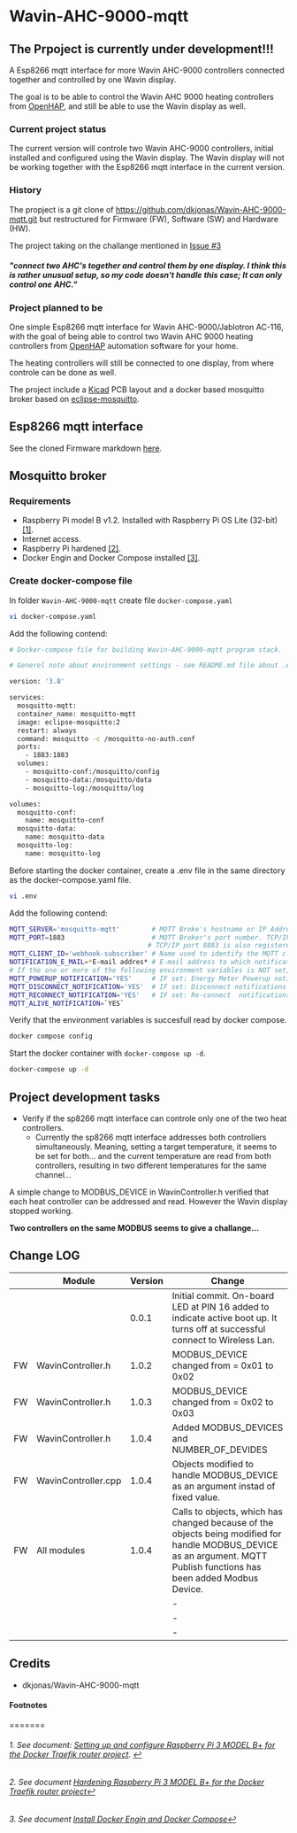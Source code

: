 # **Wavin-AHC-9000-mqtt**

## **The Prpoject is currently under development!!!**

A Esp8266 mqtt interface for more Wavin AHC-9000 controllers connected together and controlled by one Wavin display.

The goal is to be able to control the Wavin AHC 9000 heating controllers from [OpenHAP](https://www.openhab.org/), and still be able to use the Wavin display as well.

### **Current project status**
The current version will controle two Wavin AHC-9000 controllers, initial installed and configured using the Wavin display. The Wavin display will not be working together with the Esp8266 mqtt interface in the current version.

### **History**

The propject is a git clone of https://github.com/dkjonas/Wavin-AHC-9000-mqtt.git but restructured for Firmware (FW), Software (SW) and Hardware (HW).

The project taking on the challange mentioned in [Issue #3](https://github.com/dkjonas/Wavin-AHC-9000-mqtt/issues/3#issuecomment-435690672)

##### "connect two AHC's together and control them by one display. I think this is rather unusual setup, so my code doesn't handle this case; It can only control one AHC."

### **Project planned to be**

One simple Esp8266 mqtt interface for Wavin AHC-9000/Jablotron AC-116, with the goal of being able to control two Wavin AHC 9000 heating controllers from [OpenHAP](https://www.openhab.org) automation software for your home.

The heating controllers will still be connected to one display, from where controle can be done as well.

The project include a [Kicad](https://www.kicad.org/) PCB layout and a docker based mosquitto broker based on [eclipse-mosquitto](https://hub.docker.com/_/eclipse-mosquitto).

## **Esp8266 mqtt interface**

See the cloned Firmware markdown [here](Firmware/README.md).

## **Mosquitto broker**

### **Requirements**

- Raspberry Pi model B v1.2. Installed with Raspberry Pi OS Lite (32-bit) <span id="a1">[[1]](#f1)</span>.
- Internet access.
- Raspberry Pi hardened <span id="a2">[[2]](#f2)</span>.
- Docker Engin and Docker Compose installed <span id="a3">[[3]](#f3)</span>.


### **Create docker-compose file**

In folder `Wavin-AHC-9000-mqtt` create file `docker-compose.yaml`

```bash
vi docker-compose.yaml
```

Add the following contend:

```bash
# Docker-compose file for building Wavin-AHC-9000-mqtt program stack.

# Generel note about environment settings - see README.md file about .env file

version: '3.8'

services:
  mosquitto-mqtt:
  container_name: mosquitto-mqtt
  image: eclipse-mosquitto:2
  restart: always
  command: mosquitto -c /mosquitto-no-auth.conf
  ports:
    - 1883:1883
  volumes:
    - mosquitto-conf:/mosquitto/config
    - mosquitto-data:/mosquitto/data
    - mosquitto-log:/mosquitto/log

volumes:
  mosquitto-conf:
    name: mosquitto-conf
  mosquitto-data:
    name: mosquitto-data
  mosquitto-log:
    name: mosquitto-log

````

Before starting the docker container, create a .env file in the same directory as the docker-compose.yaml file.

```bash
vi .env
```

Add the following contend:

 ````bash
MQTT_SERVER='mosquitto-mqtt'        # MQTT Broke's hostname or IP Address (here the `mosquitto-mqtt` docker container name is used.)
MQTT_PORT=1883                      # MQTT Broker's port number. TCP/IP port 1883 is reserved with IANA for use with MQTT. 
                                    # TCP/IP port 8883 is also registered, for using MQTT over SSL.
MQTT_CLIENT_ID='webhook-subscriber' # Name used to identify the MQTT client.
NOTIFICATION_E_MAIL=*E-mail addres* # E-mail address to which notifications will be send
# If the one or more of the following environment variables is NOT set, e-mail notificatinos will NOT be send.
MQTT_POWERUP_NOTIFICATION='YES'     # IF set: Energy Meter Powerup notifications will be send. 
MQTT_DISCONNECT_NOTIFICATION='YES'  # IF set: Disconnect notifications will be send
MQTT_RECONNECT_NOTIFICATION='YES'   # IF set: Re-connect  notifications will be send
MQTT_ALIVE_NOTIFICATION=`YES`
````

Verify that the environment variables is succesfull read by docker compose.

````bash
docker compose config
````

 Start the docker container with `docker-compose up -d`.

```bash
docker-compose up -d
```

## Project development tasks

- Verify if the sp8266 mqtt interface can controle only one of the two heat controllers.
  - Currently the sp8266 mqtt interface addresses both controllers simultaneously. Meaning, setting a target temperature, it seems to be set for both… and the current temperature are read from both controllers, resulting in two different temperatures for the same channel...

A simple change to MODBUS_DEVICE in WavinController.h verified that each heat controller can be addressed and read. However the Wavin display stopped working. 

**Two controllers on the same MODBUS seems to give a challange...**


## Change LOG

|       | Module              | Version | Change
|---    |---                  | ----    |----
|       |                     | 0.0.1   | Initial commit. On-board LED at PIN 16 added to indicate active boot up. It turns off at successful connect to Wireless Lan. 
| FW    | WavinController.h   | 1.0.2   | MODBUS_DEVICE changed from = 0x01 to 0x02
| FW    | WavinController.h   | 1.0.3   | MODBUS_DEVICE changed from = 0x02 to 0x03
| FW    | WavinController.h   | 1.0.4   | Added MODBUS_DEVICES and NUMBER_OF_DEVIDES
| FW    | WavinController.cpp | 1.0.4   | Objects modified to handle MODBUS_DEVICE as an argument instad of fixed value.
| FW    | All modules         | 1.0.4   | Calls to objects, which has changed because of the objects being modified for handle MODBUS_DEVICE as an argument. MQTT Publish functions has been added Modbus Device.
|       |                     |         | - 
|       |                     |         | - 
|       |                     |         | - 





## Credits
- dkjonas/Wavin-AHC-9000-mqtt

#### **Footnotes**
=======
###### 1. <span id="f1"></span> See document: [Setting up and configure Raspberry Pi 3 MODEL B+ for the Docker Traefik router project](./docs/SettingUpRaspberryPi.md). [$\hookleftarrow$](#a1)

###### 2. <span id="f2"></span> See document [Hardening Raspberry Pi 3 MODEL B+ for the Docker Traefik router project](./docs/HardeningRaspberryPi.md)[$\hookleftarrow$](#a2)

###### 3. <span id="f3"></span> See document [Install Docker Engin and Docker Compose](./docs/InstallDockerEnginAndCompose.md)[$\hookleftarrow$](#a3)

